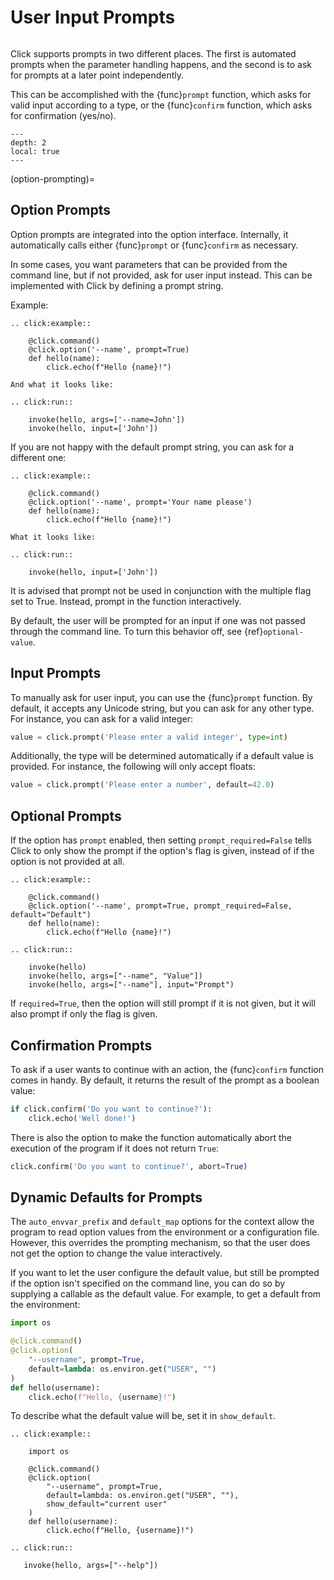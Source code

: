 # User Input Prompts

```{currentmodule} click
```

Click supports prompts in two different places. The first is automated prompts when the parameter handling happens, and
the second is to ask for prompts at a later point independently.

This can be accomplished with the {func}`prompt` function, which asks for valid input according to a type, or the
{func}`confirm` function, which asks for confirmation (yes/no).

```{contents}
---
depth: 2
local: true
---
```

(option-prompting)=

## Option Prompts

Option prompts are integrated into the option interface. Internally, it automatically calls either {func}`prompt` or
{func}`confirm` as necessary.

In some cases, you want parameters that can be provided from the command line, but if not provided, ask for user input
instead. This can be implemented with Click by defining a prompt string.

Example:

```{eval-rst}
.. click:example::

    @click.command()
    @click.option('--name', prompt=True)
    def hello(name):
        click.echo(f"Hello {name}!")

And what it looks like:

.. click:run::

    invoke(hello, args=['--name=John'])
    invoke(hello, input=['John'])
```

If you are not happy with the default prompt string, you can ask for
a different one:

```{eval-rst}
.. click:example::

    @click.command()
    @click.option('--name', prompt='Your name please')
    def hello(name):
        click.echo(f"Hello {name}!")

What it looks like:

.. click:run::

    invoke(hello, input=['John'])
```

It is advised that prompt not be used in conjunction with the multiple flag set to True. Instead, prompt in the function
interactively.

By default, the user will be prompted for an input if one was not passed through the command line. To turn this behavior
off, see {ref}`optional-value`.

## Input Prompts

To manually ask for user input, you can use the {func}`prompt` function. By default, it accepts any Unicode string, but
you can ask for any other type. For instance, you can ask for a valid integer:

```python
value = click.prompt('Please enter a valid integer', type=int)
```

Additionally, the type will be determined automatically if a default value is provided. For instance, the following will
only accept floats:

```python
value = click.prompt('Please enter a number', default=42.0)
```

## Optional Prompts

If the option has `prompt` enabled, then setting `prompt_required=False` tells Click to only show the prompt if the
option's flag is given, instead of if the option is not provided at all.

```{eval-rst}
.. click:example::

    @click.command()
    @click.option('--name', prompt=True, prompt_required=False, default="Default")
    def hello(name):
        click.echo(f"Hello {name}!")

.. click:run::

    invoke(hello)
    invoke(hello, args=["--name", "Value"])
    invoke(hello, args=["--name"], input="Prompt")
```

If `required=True`, then the option will still prompt if it is not given, but it will also prompt if only the flag is
given.

## Confirmation Prompts

To ask if a user wants to continue with an action, the {func}`confirm` function comes in handy. By default, it returns
the result of the prompt as a boolean value:

```python
if click.confirm('Do you want to continue?'):
    click.echo('Well done!')
```

There is also the option to make the function automatically abort the execution of the program if it does not return
`True`:

```python
click.confirm('Do you want to continue?', abort=True)
```

## Dynamic Defaults for Prompts

The `auto_envvar_prefix` and `default_map` options for the context allow the program to read option values from the
environment or a configuration file. However, this overrides the prompting mechanism, so that the user does not get the
option to change the value interactively.

If you want to let the user configure the default value, but still be prompted if the option isn't specified on the
command line, you can do so by supplying a callable as the default value. For example, to get a default from the
environment:

```python
import os

@click.command()
@click.option(
    "--username", prompt=True,
    default=lambda: os.environ.get("USER", "")
)
def hello(username):
    click.echo(f"Hello, {username}!")
```

To describe what the default value will be, set it in ``show_default``.

```{eval-rst}
.. click:example::

    import os

    @click.command()
    @click.option(
        "--username", prompt=True,
        default=lambda: os.environ.get("USER", ""),
        show_default="current user"
    )
    def hello(username):
        click.echo(f"Hello, {username}!")

.. click:run::

   invoke(hello, args=["--help"])
```
